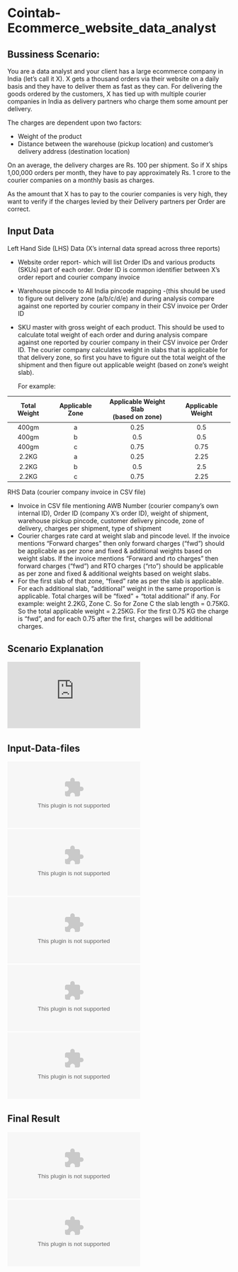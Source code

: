 # Cointab-Ecommerce_website_data_analyst
## Bussiness Scenario:
You are a data analyst and your client has a large ecommerce company in India (let’s call it X).
X gets a thousand orders via their website on a daily basis and they have to deliver them as fast
as they can. For delivering the goods ordered by the customers, X has tied up with multiple
courier companies in India as delivery partners who charge them some amount per delivery.

The charges are dependent upon two factors:
- Weight of the product
- Distance between the warehouse (pickup location) and customer’s delivery address
  (destination location)

On an average, the delivery charges are Rs. 100 per shipment. So if X ships 1,00,000 orders
per month, they have to pay approximately Rs. 1 crore to the courier companies on a monthly
basis as charges.

As the amount that X has to pay to the courier companies is very high, they want to verify if the
charges levied by their Delivery partners per Order are correct.

## Input Data
Left Hand Side (LHS) Data (X’s internal data spread across three reports)
    <br>
- Website order report- which will list Order IDs and various products (SKUs) part of each order. Order ID is common identifier between X’s order report and courier company
  invoice
- Warehouse pincode to All India pincode mapping -(this should be used to figure out delivery zone (a/b/c/d/e) and during analysis compare against one reported by courier
  company in their CSV invoice per Order ID
- SKU master with gross weight of each product. This should be used to calculate total weight of each order and during analysis compare against one reported by courier
  company in their CSV invoice per Order ID. The courier company calculates weight in slabs that is applicable for that delivery zone, so first you have to figure out the total
  weight of the shipment and then figure out applicable weight (based on zone’s weight slab).

  For example:

 | Total Weight   |Applicable Zone          |Applicable Weight Slab <br> (based on zone)        |Applicable Weight  |
 |:------------:  |:-----:                  |:-----:                  |:-----:            |
 | 400gm          |a                        |0.25                     |0.5                |
 | 400gm          |b                        |0.5                      |0.5                |
 | 400gm          |c                        |0.75                     |0.75               |
 | 2.2KG          |a                        |0.25                     |2.25               |
 | 2.2KG          |b                        |0.5                      |2.5                |
 | 2.2KG          |c                        |0.75                     |2.25               |

 RHS Data (courier company invoice in CSV file)
 <br>
- Invoice in CSV file mentioning AWB Number (courier company’s own internal ID), Order ID (company X’s order ID), weight of shipment, warehouse pickup pincode, customer
  delivery pincode, zone of delivery, charges per shipment, type of shipment
- Courier charges rate card at weight slab and pincode level. If the invoice mentions “Forward charges” then only forward charges (“fwd”) should be applicable as per zone
  and fixed & additional weights based on weight slabs. If the invoice mentions “Forward and rto charges” then forward charges (“fwd”) and RTO charges (“rto”) should be
  applicable as per zone and fixed & additional weights based on weight slabs.
- For the first slab of that zone, “fixed” rate as per the slab is applicable. For each additional slab, “additional” weight in the same proportion is applicable. Total charges will
  be “fixed” + “total additional” if any. For example: weight 2.2KG, Zone C. So for Zone C the slab length = 0.75KG. So the total applicable weight = 2.25KG. For the first 0.75 KG
  the charge is “fwd”, and for each 0.75 after the first, charges will be additional charges.

## Scenario Explanation
![Assignment_file](https://github.com/pramo22/Cointab-Ecommerce_website_data_analyst/blob/64ff1067c9589ab280504c6224e214455ba64814/Cointab%20Data%20Analyst%20-%20Assignment.pdf)

## Input-Data-files

![Courier Company rates](https://github.com/pramo22/Cointab-Ecommerce_website_data_analyst/blob/f57716df95bc887b3d7e24d53a109638c5fc0278/Courier%20Company%20-%20Rates.xlsx)
<br>
![Courier Company invoice](https://github.com/pramo22/Cointab-Ecommerce_website_data_analyst/blob/64ff1067c9589ab280504c6224e214455ba64814/Courier%20Company%20-%20Invoice.xlsx)
<br>
![Courier Company SKU Master](https://github.com/pramo22/Cointab-Ecommerce_website_data_analyst/blob/64ff1067c9589ab280504c6224e214455ba64814/Company%20X%20-%20SKU%20Master.xlsx)
<br>
![Courier Company Pincode](https://github.com/pramo22/Cointab-Ecommerce_website_data_analyst/blob/64ff1067c9589ab280504c6224e214455ba64814/Company%20X%20-%20Pincode%20Zones.xlsx)
<br>
![Courier Company Order-Report](https://github.com/pramo22/Cointab-Ecommerce_website_data_analyst/blob/64ff1067c9589ab280504c6224e214455ba64814/Company%20X%20-%20Order%20Report.xlsx)

## Final Result
![Final_result](https://github.com/pramo22/Cointab-Ecommerce_website_data_analyst/blob/64ff1067c9589ab280504c6224e214455ba64814/Final_Result_Report.xlsx)
<br>
![Summary_result](https://github.com/pramo22/Cointab-Ecommerce_website_data_analyst/blob/64ff1067c9589ab280504c6224e214455ba64814/summary_table.xlsx)
